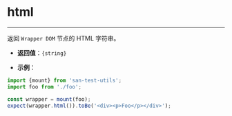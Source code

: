 # html
---

返回 `Wrapper DOM` 节点的 HTML 字符串。

* **返回值**：`{string}`

* **示例**：

```js
import {mount} from 'san-test-utils';
import foo from './foo';

const wrapper = mount(foo);
expect(wrapper.html()).toBe('<div><p>Foo</p></div>');
```
